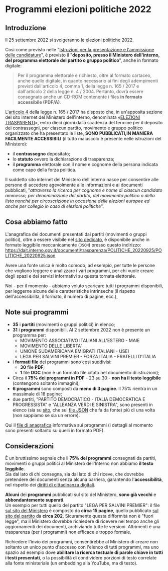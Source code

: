 # Programmi elezioni politiche 2022

## Introduzione

Il 25 settembre 2022 si svolgeranno le elezioni politiche 2022.

Così come previsto nelle "[Istruzioni per la presentazione e l'ammissione delle candidature](https://dait.interno.gov.it/documenti/pubb_01_politiche_ed.2022.pdf)", è previsto il  "**deposito, presso il Ministero dell'interno, del programma elettorale del partito o gruppo politico**", anche in formato digitale:

> Per il programma elettorale è richiesto, oltre al formato cartaceo, anche quello digitale, in quanto necessario ai fini degli adempimenti previsti dall'articolo 4, comma 1, della legge n. 165 / 2017 e dall'articolo 2 della legge n. 4 / 2004. Pertanto, dovrà essere consegnato anche un CD-ROM contenente i files **in formato accessibile (PDF/A)**.

L'[articolo 4](https://www.normattiva.it/uri-res/N2Ls?urn:nir:stato:legge:2017-11-03;165~art4) della legge n. 165 / 2017 ha disposto che, in un'apposita sezione del sito internet del Ministero dell'interno, denominata «[ELEZIONI TRASPARENTI](https://dait.interno.gov.it/elezioni/trasparenza/elezioni-politiche-2022)», entro dieci giorni dalla scadenza del termine per il deposito dei contrassegni, per ciascun partito, movimento e gruppo politico organizzato che ha presentato le liste, **SONO PUBBLICATI,IN MANIERA FACILMENTE ACCESSIBILI** (il tutto maiuscolo è presente nelle istruzioni del Ministero):

- il **contrassegno** depositato;
- lo **statuto** ovvero la dichiarazione di trasparenza;
- il **programma** elettorale con il nome e cognome della persona indicata come capo della forza politica.

 Il suddetto sito internet del Ministero dell'interno nasce per consentire alle persone di accedere agevolmente alle informazioni e ai documenti pubblicati, "*attraverso la ricerca per cognome e nome di ciascun candidato ammesso, per denominazione del partito, del movimento politico o della lista nonché per circoscrizione in occasione delle elezioni europee ed anche per collegio in caso di elezioni politiche*".

## Cosa abbiamo fatto

L'anagrafica dei documenti presentati dai partiti (movimenti o gruppi politici), oltre a essere visibile nel [sito dedicato](https://dait.interno.gov.it/elezioni/trasparenza/elezioni-politiche-2022), è disponibile anche in formato leggibile meccanicamente (`JSON`) presso questo indirizzo:<br>
<https://dait.interno.gov.it/documenti/trasparenza/POLITICHE_20220925/POLITICHE_20220925.json>

Avere una fonte unica è molto comodo, ad esempio, per tutte le persone che vogliono leggere e analizzare i vari programmi, per chi vuole creare degli spazi e dei servizi informativi su questa tornata elettorale.

Noi - per il momento - abbiamo voluto scaricare tutti i programmi disponibili, per leggerne alcune delle caratteristiche intrinseche (il rispetto dell'accessibilità, il formato, il numero di pagine, ecc.),

## Note sui programmi

- **35** i **partiti** (movimenti o gruppi politici) in elenco;
- **31** i **programmi** disponibili. Al 2 settembre 2022 non è presente un programma per:
  - MOVIMENTO ASSOCIATIVO ITALIANI ALL'ESTERO - MAIE
  - MOVIMENTO DELLE LIBERTA'
  - UNIONE SUDAMERICANA EMIGRATI ITALIANI - USEI
  - LEGA PER SALVINI PREMIER - FORZA ITALIA - FRATELLI D'ITALIA
- i **formati file** dei programmi sono così suddivisi:
  - **30** file **PDF**;
  - **1** file **DOC** (non è un formato file citato nel documento di istruzioni);
- Circa il **75% dei programmi in PDF** - 23 su 30 - **non ha il testo leggibile** (contengono soltanto immagini);
- **6 programmi** sono composti da **meno di 3 pagine**. Il 75% rientra in un massimale di 18 pagine;
- due partiti, "PARTITO DEMOCRATICO - ITALIA DEMOCRATICA E PROGRESSISTA" e "ALLEANZA VERDI E SINISTRA", sono presenti in elenco (sia su [sito](https://dait.interno.gov.it/elezioni/trasparenza/elezioni-politiche-2022), che sul [file JSON](https://dait.interno.gov.it/documenti/trasparenza/POLITICHE_20220925/POLITICHE_20220925.json) che fa da fonte) più di una volta (non sappiamo se sia un errore).

Qui il [file di anagrafica](processing/anagrafica.csv) informativa sui programmi (i dettagli al momento sono presenti soltanto su quelli in formato PDF).

## Considerazioni

È un bruttissimo segnale che il **75% dei programmi** consegnati da partiti, movimenti o gruppi politici al Ministero dell'Interno non abbiamo **il testo leggibile**.<br>
Sia dal lato di chi consegna, sia dal lato di chi riceve, che dovrebbe pretendere dei documenti senza alcuna barriera, garantendo l'**accessibilità**, nel rispetto dei [diritti di cittadinanza digitali](https://ondata.github.io/guida-diritti-cittadinanza-digitali/parte-seconda/accessibilita/).

**Alcuni** dei **programmi** pubblicati sul sito del Ministero, **sono già vecchi** e **abbondantemente superati**.<br>Un esempio per tutti quello del partito "LEGA PER SALVINI PREMIER": il file [sul sito del Ministero](https://dait.interno.gov.it/documenti/trasparenza/POLITICHE_20220925/Documenti/9/(9_progr_2_)-lega_per_salvini_premier.programma.pdf) è composto da **circa 15 pagine**, quello pubblicato [sul sito del partito](https://static.legaonline.it/files/Programma_Lega_2022.pdf) da **circa 202**.
Sicuramente questa difformità non è "fuori legge", ma il Ministero dovrebbe richiedere di ricevere nel tempo anche gli aggiornamenti dei documenti, archiviando tutte le versioni. Altrimenti è una trasparenza (per i programmi) non efficace e troppo formale.

Richiedere l'invio dei programmi, consentirebbe al Ministero di creare non soltanto un unico punto d'accesso con l'elenco di tutti programmi, ma uno spazio ad esempio dove **abilitare la ricerca testuale di parole chiave in tutti i testi presentati**, o la possibilità di condividere porzioni di testo correlate alla fonte ministeriale (un embedding alla YouTube, ma di testo).

